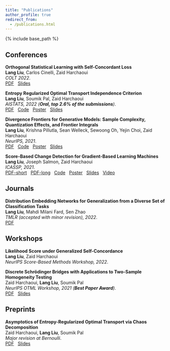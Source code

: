 ```yaml
---
title: "Publications"
author_profile: true
redirect_from:
  - /publications.html
---
```


{% include base_path %}

<!-- Leave two spaces at the end -->

## Conferences

**Orthogonal Statistical Learning with Self-Concordant Loss**  
**Lang Liu**, Carlos Cinelli, Zaid Harchaoui  
*COLT 2022*.  
[PDF](https://arxiv.org/abs/2205.00350) &nbsp;
[Slides](/files/COLT2022-score-slides.pdf) &nbsp;  

**Entropy Regularized Optimal Transport Independence Criterion**  
**Lang Liu**, Soumik Pal, Zaid Harchaoui  
*AISTATS, 2022 (**Oral, top 2.6% of the submissions**)*.  
[PDF](http://arxiv.org/abs/2112.15265) &nbsp;
[Code](https://github.com/langliu95/etic-experiments) &nbsp;
[Poster](/files/aistats2022-etic-poster.pdf) &nbsp;
[Slides](/files/aistats2022-etic-slides.pdf) &nbsp;  

**Divergence Frontiers for Generative Models: Sample Complexity, Quantization Effects, and Frontier Integrals**  
**Lang Liu**, Krishna Pillutla, Sean Welleck, Sewoong Oh, Yejin Choi, Zaid Harchaoui  
*NeurIPS, 2021*.  
[PDF](https://arxiv.org/abs/2106.07898) &nbsp;
[Code](https://github.com/langliu95/divergence-frontier-bounds) &nbsp;
[Poster](/files/neurips2021-fi-poster.pdf) &nbsp;
[Slides](/files/neurips2021-fi-slides.pdf) &nbsp;  

**Score-Based Change Detection for Gradient-Based Learning Machines**  
**Lang Liu**, Joseph Salmon, Zaid Harchaoui  
*ICASSP, 2021*.  
[PDF-short](/files/ICASSP2021-autotest.pdf) &nbsp;
[PDF-long](https://arxiv.org/abs/2106.14122) &nbsp;
[Code](https://github.com/langliu95/autodetect) &nbsp;
[Poster](/files/ICASSP2021-autotest-poster.pdf) &nbsp;
[Slides](/files/ICASSP2021-autotest-slides.pdf) &nbsp;
[Video](https://sites.stat.washington.edu/people/liu16/video/icassp2021-autotest.mp4) &nbsp;  
<!-- ![Monitoring](/images/monitoring.png) -->


## Journals

**Distribution Embedding Networks for Generalization from a Diverse Set of Classification Tasks**  
**Lang Liu**, Mahdi Milani Fard, Sen Zhao  
*TMLR (accepted with minor revision), 2022*.  
[PDF](https://arxiv.org/abs/2202.01940) &nbsp;  


## Workshops

**Likelihood Score under Generalized Self-Concordance**  
**Lang Liu**, Zaid Harchaoui  
*NeurIPS Score-Based Methods Workshop, 2022*.  

**Discrete Schrödinger Bridges with Applications to Two-Sample Homogeneity Testing**  
Zaid Harchaoui, **Lang Liu**, Soumik Pal  
*NeurIPS OTML Workshop, 2021 (**Best Paper Award**)*.  
[PDF](/files/OTML2021-eot.pdf) &nbsp;
[Slides](/files/OTML2021-eot-slides.pdf) &nbsp;  
<!-- [Slides](/files/2020_eot_slides.pdf) &nbsp;   -->


## Preprints

**Asymptotics of Entropy-Regularized Optimal Transport via Chaos Decomposition**  
Zaid Harchaoui, **Lang Liu**, Soumik Pal  
*Major revision at Bernoulli*.  
[PDF](https://arxiv.org/abs/2011.08963) &nbsp;
[Slides](/files/2020-eot-slides.pdf) &nbsp;  
<!-- [Demo](https://sites.stat.washington.edu/people/liu16/eot/) &nbsp;   -->

